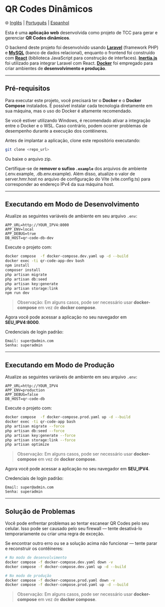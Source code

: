 # QR Codes Dinâmicos

🌐 [Inglês](README.md) | [Português](README.pt.md) | [Espanhol](README.es.md)

Esta é uma **aplicação web** desenvolvida como projeto de TCC para gerar e gerenciar **QR Codes dinâmicos**.

O backend deste projeto foi desenvolvido usando **[Laravel](https://laravel.com/)** (framework PHP) e **[MySQL](https://www.mysql.com/)** (banco de dados relacional), enquanto o frontend foi construído com **[React](https://reactjs.org/)** (biblioteca JavaScript para construção de interfaces). **[Inertia.js](https://inertiajs.com/)** foi utilizado para integrar Laravel com React. **[Docker](https://www.docker.com/)** foi empregado para criar ambientes de **desenvolvimento e produção**.

---

## Pré-requisitos

Para executar este projeto, você precisará ter o **Docker** e o **Docker Compose** instalados. É possível instalar cada tecnologia diretamente em sua máquina, mas o uso do Docker é altamente recomendado.

Se você estiver utilizando Windows, é recomendado ativar a integração entre o Docker e o WSL. Caso contrário, podem ocorrer problemas de desempenho durante a execução dos contêineres.

Antes de implantar a aplicação, clone este repositório executando:

```bash
git clone <repo_url>
```

Ou baixe o arquivo zip.

Certifique-se de **remover o sufixo `.example`** dos arquivos de ambiente (.env.example, .db.env.example). Além disso, atualize o valor de server.hmr.host no arquivo de configuração do Vite (vite.config.ts) para corresponder ao endereço IPv4 da sua máquina host.

---

## Executando em Modo de Desenvolvimento

Atualize as seguintes variáveis de ambiente em seu arquivo `.env`:

```env
APP_URL=http://YOUR_IPV4:8000
APP_ENV=local
APP_DEBUG=true
DB_HOST=qr-code-db-dev
```

Execute o projeto com:

```bash
docker compose  -f docker-compose.dev.yaml up -d --build
docker exec -ti qr-code-app-dev bash
npm install
composer install
php artisan migrate
php artisan db:seed
php artisan key:generate
php artisan storage:link
npm run dev
```

> Observação: Em alguns casos, pode ser necessário usar **docker-compose** em vez de **docker compose**.

Agora você pode acessar a aplicação no seu navegador em **SEU\_IPV4:8000**.

Credenciais de login padrão:

    Email: super@admin.com
    Senha: superadmin

---

## Executando em Modo de Produção

Atualize as seguintes variáveis de ambiente em seu arquivo `.env`:

```env
APP_URL=http://YOUR_IPV4
APP_ENV=production
APP_DEBUG=false
DB_HOST=qr-code-db
```

Execute o projeto com:

```bash
docker compose  -f docker-compose.prod.yaml up -d --build
docker exec -ti qr-code-app bash
php artisan migrate --force
php artisan db:seed --force
php artisan key:generate --force
php artisan storage:link --force
php artisan optimize
```

> Observação: Em alguns casos, pode ser necessário usar **docker-compose** em vez de **docker compose**.

Agora você pode acessar a aplicação no seu navegador em **SEU\_IPV4**.

Credenciais de login padrão:

    Email: super@admin.com
    Senha: superadmin

---

## Solução de Problemas

Você pode enfrentar problemas ao tentar escanear QR Codes pelo seu celular.
Isso pode ser causado pelo seu firewall — tente desativá-lo temporariamente ou criar uma
regra de exceção.

Se encontrar outro erro ou se a solução acima não funcionar — tente parar e reconstruir
os contêineres:

```bash
# No modo de desenvolvimento
docker compose -f docker-compose.dev.yaml down -v
docker compose -f docker-compose.dev.yaml up -d --build

# No modo de produção
docker compose -f docker-compose.prod.yaml down -v
docker compose -f docker-compose.prod.yaml up -d --build
```

> Observação: Em alguns casos, pode ser necessário usar **docker-compose** em vez de **docker compose**.
